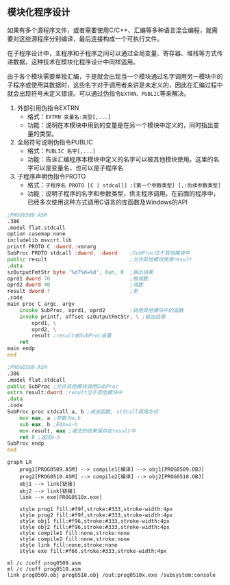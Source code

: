 ## 模块化程序设计

如果有多个源程序文件，或者需要使用C/C++、汇编等多种语言混合编程，就需要对这些源程序分别编译，最后连接构成一个可执行文件。

在子程序设计中，主程序和子程序之间可以通过全局变量、寄存器、堆栈等方式传递数据，这种技术在模块化程序设计中同样适用。

由于各个模块需要单独汇编，于是就会出现当一个模块通过名字调用另一模块中的子程序或使用其数据时，这些名字对于调用者来讲是未定义的，因此在汇编过程中就会出现符号未定义错误。可以通过伪指令`EXTRN、PUBLIC`等来解决。

1. 外部引用伪指令EXTRN
   - 格式：`EXTRN 变量名:类型[,...]`
   - 功能：说明在本模块中用到的变量是在另一个模块中定义的，同时指出变量的类型。
2. 全局符号说明伪指令PUBLIC
   - 格式：`PUBLIC 名字[,...]`
   - 功能：告诉汇编程序本模块中定义的名字可以被其他模块使用。这里的名字可以是变量名，也可以是子程序名
3. 子程序声明伪指令PROTO
   - 格式：`子程序名 PROTO [C | stdcall] :[第一个参数类型] [,:后续参数类型]`
   - 功能：说明子程序的名字和参数类型，供主程序调用。在前面的程序中，已经多次使用这种方式调用C语言的库函数及Windows的API

```asm
;PROG0509.ASM
.386
.model flat,stdcall
option casemap:none
includelib msvcrt.lib
printf PROTO C :dword,:vararg
SubProc PROTO stdcall :dword, :dword    ;SubProc位于其他模块中
public result                           ;允许其他模块使用result
.data
szOutputFmtStr byte '%d?%d=%d', 0ah, 0  ;输出结果
oprd1 dword 70                          ;被减数
oprd2 dword 40                          ;减数
result dword ?                          ;差
.code
main proc C argc, argv
    invoke SubProc, oprd1, oprd2        ;调用其他模块中的函数
    invoke printf, offset szOutputFmtStr, \ ;输出结果
        oprd1, \
        oprd2, \
        result ;result由SubProc设置
    ret
main endp
end
```

```asm
;PROG0509.ASM
.386
.model flat,stdcall
public SubProc ;允许其他模块调用SubProc
extrn result:dword ;result位于其他模块中
.data
.code
SubProc proc stdcall a, b ;减法函数, stdcall调用方式
    mov eax, a ;参数为a,b
    sub eax, b ;EAX=a-b
    mov result, eax ;减法的结果保存在result中
    ret 8 ;返回a-b
SubProc endp
end
```

```mermaid
graph LR
    prog1[PROG0509.ASM] --> compile1[编译] --> obj1[PROG0509.OBJ]
    prog2[PROG0510.ASM] --> compile2[编译] --> obj2[PROG0510.OBJ]
    obj1 --> link[链接]
    obj2 --> link[链接]
    link --> exe[PROG0510x.exe]

    style prog1 fill:#f9f,stroke:#333,stroke-width:4px
    style prog2 fill:#f9f,stroke:#333,stroke-width:4px
    style obj1 fill:#f96,stroke:#333,stroke-width:4px
    style obj2 fill:#f96,stroke:#333,stroke-width:4px
    style compile1 fill:none,stroke:none
    style compile2 fill:none,stroke:none
    style link fill:none,stroke:none
    style exe fill:#f66,stroke:#333,stroke-width:4px
```

```shell
ml /c /coff prog0509.asm
ml /c /coff prog0510.asm
link prog0509.obj prog0510.obj /out:prog0510x.exe /subsystem:console
```